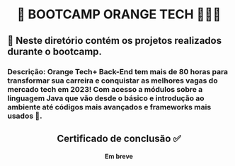 <div align="center">
<h1>  🍊 BOOTCAMP ORANGE TECH 👩🏻‍💻 </h1>
</div>

<h2> 📍 Neste diretório contém os projetos realizados durante o bootcamp. </h2>

### **Descrição:** Orange Tech+ Back-End tem mais de 80 horas para transformar sua carreira e conquistar as melhores vagas do mercado tech em 2023! Com acesso a módulos sobre a linguagem Java que vão desde o básico e introdução ao ambiente até códigos mais avançados e frameworks mais usados 🚀. 

<div align="center">
<h2>Certificado de conclusão ✅</h2> 

#### Em breve

<div/>
